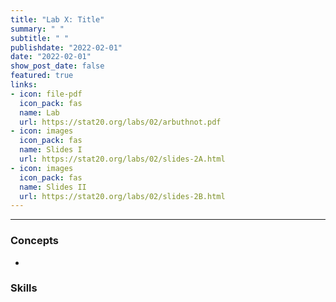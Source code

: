 ```yaml
---
title: "Lab X: Title"
summary: " "
subtitle: " "
publishdate: "2022-02-01"
date: "2022-02-01"
show_post_date: false
featured: true
links:
- icon: file-pdf
  icon_pack: fas
  name: Lab
  url: https://stat20.org/labs/02/arbuthnot.pdf
- icon: images
  icon_pack: fas
  name: Slides I
  url: https://stat20.org/labs/02/slides-2A.html
- icon: images
  icon_pack: fas
  name: Slides II
  url: https://stat20.org/labs/02/slides-2B.html
---
```


* * *

### Concepts

- 

### Skills